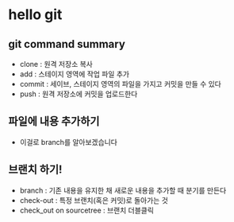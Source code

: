 # hello git

## git command summary

- clone : 원격 저장소 복사
- add : 스테이지 영역에 작업 파일 추가
- commit : 세이브, 스테이지 영역의 파일을 가지고 커밋을 만들 수 있다
- push : 원격 저장소에 커밋을 업로드한다

## 파일에 내용 추가하기

- 이걸로 branch를 알아보겠습니다

## 브랜치 하기!

- branch : 기존 내용을 유지한 채 새로운 내용을 추가할 때 분기를 만든다
- check-out : 특정 브랜치(혹은 커밋)로 돌아가는 것
- check_out on sourcetree : 브랜치 더블클릭
